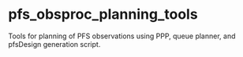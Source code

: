 # pfs_obsproc_planning_tools
Tools for planning of PFS observations using PPP, queue planner, and pfsDesign generation script.




